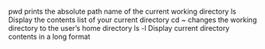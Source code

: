 pwd prints the absolute path name of the current working directory
ls Display the contents list of your current directory
cd ~ changes the working directory to the user’s home directory
ls -l Display current directory contents in a long format
